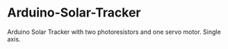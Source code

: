 # Arduino-Solar-Tracker
Arduino Solar Tracker with two photoresistors and one servo motor. Single axis.
